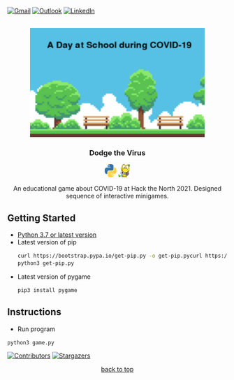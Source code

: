 <!-- contact shields -->
[gmail-shield]: https://img.shields.io/badge/Gmail-D14836?style=for-the-badge&logo=gmail&logoColor=white
[gmail-url]: mailto:theivikaran.jathurshan@gmail.com
[outlook-shield]: https://img.shields.io/badge/Microsoft_Outlook-0078D4?style=for-the-badge&logo=microsoft-outlook&logoColor=white
[outlook-url]: mailto:jtheiv@outlook.com
[linkedin-shield]: https://img.shields.io/badge/-LinkedIn-black.svg?style=for-the-badge&logo=linkedin&colorB=555
[linkedin-url]: https://linkedin.com/in/jathurshan-t

<!-- project summary shields -->
[contributors-shield]: https://img.shields.io/github/contributors/jath-git/Hack-The-North-2021.svg?style=for-the-badge
[contributors-url]: https://github.com/jath-git/Hack-The-North-2021/graphs/contributors
[stars-shield]: https://img.shields.io/github/stars/jath-git/Hack-The-North-2021.svg?style=for-the-badge
[stars-url]: https://github.com/jath-git/Hack-The-North-2021/stargazers

<!-- programming language shields -->
[python-shield]: https://img.shields.io/badge/Python-3776AB?style=for-the-badge&logo=python&logoColor=white
[javascript-shield]: https://img.shields.io/badge/JavaScript-F7DF1E?style=for-the-badge&logo=javascript&logoColor=black
[c++-shield]: https://img.shields.io/badge/C%2B%2B-00599C?style=for-the-badge&logo=c%2B%2B&logoColor=white
[c#-shield]: https://img.shields.io/badge/C%23-239120?style=for-the-badge&logo=c-sharp&logoColor=white
[html-shield]: https://img.shields.io/badge/HTML5-E34F26?style=for-the-badge&logo=html5&logoColor=white
[css-shield]: https://img.shields.io/badge/CSS3-1572B6?style=for-the-badge&logo=css3&logoColor=white

<!-- start document -->
<div id="start"></div>

<!-- contact info -->
[![Gmail][gmail-shield]][gmail-url]
[![Outlook][outlook-shield]][outlook-url]
[![LinkedIn][linkedin-shield]][linkedin-url]

<!-- project overview -->
<br />
<div align="center">
  <!-- project image -->
  <a href="https://github.com/jath-git/Hack-The-North-2021">
    <img src="readme/dodgethevirus.png" alt="project-thumbnail" width="400" height="250">
  </a>

  <h3>Dodge the Virus</h3>
  <!-- languages used in project -->
  <div>
    <img alt="skill-thumbnail" width="27px" height="30px" src="./readme/python.png" />
    <img alt="skill-thumbnail" width="27px" height="30px" src="./readme/pygame.png" />
  </div>
  <!-- project description -->
    <p>
    An educational game about COVID-19 at Hack the North 2021. Designed sequence of interactive minigames.
    <br />
    </p>
</div>

## Getting Started
* [Python 3.7 or latest version](https://www.python.org/downloads/)
* Latest version of pip
    ```sh
    curl https://bootstrap.pypa.io/get-pip.py -o get-pip.pycurl https://bootstrap.pypa.io/get-pip.py -o get-pip.py
    python3 get-pip.py
    ```
* Latest version of pygame
    ```sh
    pip3 install pygame
    ```

## Instructions
* Run program
```sh
python3 game.py
```

<!-- project summary -->
[![Contributors][contributors-shield]][contributors-url]
[![Stargazers][stars-shield]][stars-url]
<p align="center"><a href="#start">back to top</a></p>
